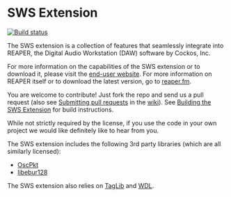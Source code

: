 # SWS Extension

[![Build status](https://ci.appveyor.com/api/projects/status/6jq0uwut3mx14xp4/branch/master?svg=true)](https://ci.appveyor.com/project/reaper-oss/sws/branch/master)

The SWS extension is a collection of features that seamlessly integrate into
REAPER, the Digital Audio Workstation (DAW) software by Cockos, Inc.

For more information on the capabilities of the SWS extension or to download it,
please visit the [end-user website](https://www.sws-extension.org).
For more information on REAPER itself or to download the latest version,
go to [reaper.fm](https://www.reaper.fm).

You are welcome to contribute! Just fork the repo and send us a pull request
(also see [Submitting pull requests](https://github.com/reaper-oss/sws/wiki/Submitting-pull-requests)
in the [wiki](https://github.com/reaper-oss/sws/wiki)).
See [Building the SWS Extension](https://github.com/reaper-oss/sws/wiki/Building-the-SWS-Extension)
for build instructions.

While not strictly required by the license, if you use the code in your own
project we would like definitely like to hear from you.

The SWS extension includes the following 3rd party libraries (which are all
similarly licensed):

- [OscPkt](http://gruntthepeon.free.fr/oscpkt/)
- [libebur128](https://github.com/jiixyj/libebur128)

The SWS extension also relies on [TagLib](https://taglib.org/) and
[WDL](https://www.cockos.com/wdl).

